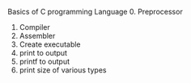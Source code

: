 Basics of C programming Language
0. Preprocessor
1. Compiler
2. Assembler
3. Create executable
4. print to output
5. printf to output
6. print size of various types
